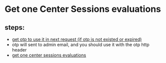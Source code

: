 # Get one Center Sessions evaluations
## steps:
* [get otp to use it in next request (if otp is not existed or expired)](https://documenter.getpostman.com/view/12318086/2sA3Bt3pg1#7efa3ce6-4e19-4748-ae9f-af03d4e78d74)
* otp will sent to admin email, and you should use it with the otp http header
* [get one center sessions evaluations](https://documenter.getpostman.com/view/12318086/2sA3Bt3pg1#9b7591e6-a67f-4ed0-a843-3dec89e3df1a)